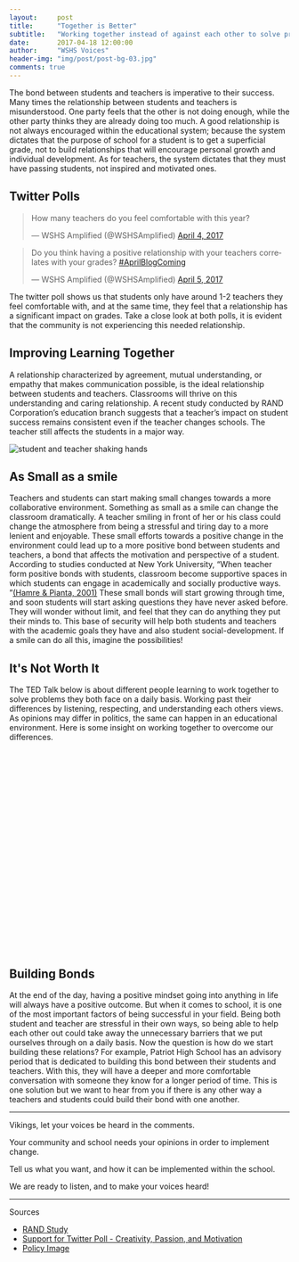 ```yaml
---
layout:     post
title:      "Together is Better"
subtitle:   "Working together instead of against each other to solve problems within our shared environment."
date:       2017-04-18 12:00:00
author:     "WSHS Voices"
header-img: "img/post/post-bg-03.jpg"
comments: true
---
```

<!-- Start -->
<p>The bond between students and teachers is imperative to their success. Many times the relationship between students and teachers is
misunderstood. One party feels that the other is not doing enough, while the other party thinks they are already doing too much.  A good
relationship is not always encouraged within the educational system; because the system dictates that the purpose of school for a student 
is to get a superficial grade, not to build relationships that will encourage personal growth and individual development. As for teachers,
the system dictates that they must have passing students, not inspired and motivated ones. 
</p>

<!-- Twitter Polls-->
<h2 class="section-heading">Twitter Polls</h2>

<blockquote class="twitter-tweet" data-lang="en"><p lang="en" dir="ltr">How many teachers do you feel comfortable with this year?</p>&mdash;
WSHS Amplified (@WSHSAmplified) <a href="https://twitter.com/WSHSAmplified/status/849070829967204353">April 4, 2017</a></blockquote>
<script async src="//platform.twitter.com/widgets.js" charset="utf-8"></script>

<blockquote class="twitter-tweet" data-lang="en"><p lang="en" dir="ltr">Do you think having a positive relationship with your teachers correlates with your grades? <a href="https://twitter.com/hashtag/AprilBlogComing?src=hash">#AprilBlogComing</a></p>&mdash; WSHS Amplified (@WSHSAmplified) <a href="https://twitter.com/WSHSAmplified/status/849419725142708224">April 5, 2017</a></blockquote>
<script async src="//platform.twitter.com/widgets.js" charset="utf-8"></script>

<p>The twitter poll shows us that students only have around 1-2 teachers they feel comfortable with, and at the same time, they feel that
a relationship has a significant impact on grades. Take a close look at both polls, it is evident that the community is not experiencing
this needed relationship.
</p>

<!-- Improving Together Section -->
<h2 class="section-heading">Improving Learning Together</h2>
<p>A relationship characterized by agreement, mutual understanding, or empathy that makes communication possible, is the ideal relationship between students and teachers. Classrooms will thrive on this understanding and caring relationship. A recent study conducted by RAND Corporation’s education branch suggests that a teacher’s impact on student success remains consistent even if the teacher changes schools. The teacher still affects the students in a major way.</p>

<img style="margin-left: auto; margin-right: auto;" src="{{ site.baseurl }}/img/post/inner/post04-img01.jpg" alt="student and teacher shaking hands">

<!--As Small as a Smile Section-->
<h2 class="section-heading">As Small as a smile</h2>
<p>Teachers and students can start making small changes towards a more collaborative environment. Something as small as a smile can change the classroom dramatically. A teacher smiling in front of her or his class could change the atmosphere from being a stressful and tiring day to a more lenient and enjoyable. These small efforts towards a positive change in the environment could lead up to a more positive bond between students and teachers, a bond that affects the motivation and perspective of a student. According to studies conducted at New York University, “When teacher form positive bonds with students, classroom become supportive spaces in which students can engage in academically and socially productive ways. ”<a href = "http://steinhardt.nyu.edu/appsych/opus/issues/2013/fall/gallagher ">(Hamre & Pianta, 2001)</a> These small bonds will start growing through time, and soon students will start asking questions they have never asked before. They will wonder without limit, and feel that they can do anything they put their minds to. This base of security will help both students and teachers with the academic goals they have and also student social-development. If a smile can do all this, imagine the possibilities!
</p>

<h2 class="section-heading">It's Not Worth It</h2>
<p>The TED Talk below is about different people learning to work together to solve problems they both face on a daily basis. Working past their differences by listening, respecting, and understanding each others views. As opinions may 
differ in politics, the same can happen in an educational environment. Here is some insight on working together to 
overcome our differences.</p>

<iframe style="margin-left: auto; margin-right: auto; src="https://embed.ted.com/talks/robb_willer_how_to_have_better_political_conversations" width="640" height="360" frameborder="0" scrolling="no" webkitAllowFullScreen mozallowfullscreen allowFullScreen></iframe>

<!--Conclusion Section-->
<h2 class="section-heading">Building Bonds</h2>
<p>At the end of the day, having a positive mindset going into anything in life will always have a positive outcome. But when it comes to school, it is one of the most important factors of being successful in your field. Being both student and teacher are stressful in their own ways, so being able to help each other out could take away the unnecessary barriers that we put ourselves through on a daily basis. Now the question is how do we start building these relations? For example, Patriot High School has an advisory period that is dedicated to building this bond between their students and teachers. With this, they will have a deeper and more comfortable conversation with someone they know for a longer period of time. This is one solution but we want to hear from you if there is any other way a teachers and students could build their bond with one another.</p>

<hr>

<p>Vikings, let your voices be heard in the comments.</p>
<p>Your community and school needs your opinions in order to implement change.</p>
<p>Tell us what you want, and how it can be implemented within the school.</p>
<p>We are ready to listen, and to make your voices heard!</p>

<hr>

<p>Sources</p>
<ul>
  <li><a href="http://www.rand.org/education/projects/measuring-teacher-effectiveness/teachers-matter.html">RAND Study</a></li>
  <li><a href="https://www.ted.com/talks/ken_robinson_says_schools_kill_creativity">Support for Twitter Poll - Creativity, Passion, and Motivation</a></li>
  <li><a href="https://dribbble.com/shots/2393305-Ch-Ch-Check-it">Policy Image</a></li>
</ul>